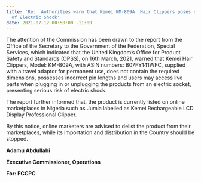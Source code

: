 ```yaml
---
title: 'Re:  Authorities warn that Kemei KM-809A  Hair Clippers poses serious risk
  of Electric Shock'
date: 2021-07-12 00:50:00 -11:00
---
```


The  attention of the Commission has been drawn to the report from the Office of the Secretary to the Government of the Federation, Special Services, which indicated that the United Kingdom’s Office for Product Safety and Standards (OPSS), on 16th  March, 2021, warned that Kemei Hair Clippers, Model:  KM-809A, with ASIN numbers: B07FY141WFC, supplied with a travel adaptor for permanent use, does not contain the required dimensions, possesses incorrect pin lengths and users may access live parts when plugging in or unplugging the products from an electric socket, presenting serious risk of electric shock.



The report further informed that, the product is currently listed on online marketplaces in Nigeria such as Jumia labelled as Kemei Rechargeable LCD Display Professional Clipper.


By this notice, online marketers are advised to delist the product from their marketplaces, while its importation and distribution in the Country should be stopped.




**Adamu Abdullahi**

**Executive Commissioner, Operations**

**For:  FCCPC**
